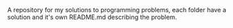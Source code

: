 A repository for my solutions to programming problems, each folder have a solution and it's own README.md describing the problem.
